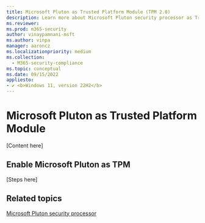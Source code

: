 ```yaml
---
title: Microsoft Pluton as Trusted Platform Module (TPM 2.0)
description: Learn more about Microsoft Pluton security processor as Trusted Platform Module (TPM 2.0)
ms.reviewer:
ms.prod: m365-security
author: vinaypamnani-msft
ms.author: vinpa
manager: aaroncz
ms.localizationpriority: medium
ms.collection:
  - M365-security-compliance
ms.topic: conceptual
ms.date: 09/15/2022
appliesto:
- ✔️ <b>Windows 11, version 22H2</b>
---
```


# Microsoft Pluton as Trusted Platform Module

[Content here]

## Enable Microsoft Pluton as TPM

[Steps here]

## Related topics

[Microsoft Pluton security processor](/windows/security/information-protection/pluton/microsoft-pluton-security-processor)
